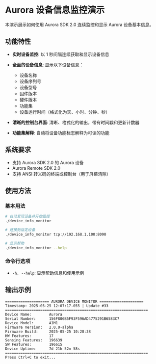# Aurora 设备信息监控演示

本演示展示如何使用 Aurora SDK 2.0 连续监控和显示 Aurora 设备基本信息。

## 功能特性

- **实时设备监控**: 以 1 秒间隔连续获取和显示设备信息

- **全面的设备信息**: 显示以下设备信息：
  - 设备名称
  - 设备序列号
  - 设备型号
  - 固件版本
  - 硬件版本
  - 功能集
  - 设备运行时间（格式化为天、小时、分钟、秒）

- **清晰的控制台界面**: 清晰、格式化的输出，带有时间戳和更新计数器

- **功能集解释**: 自动将设备功能标志解释为可读的功能

## 系统要求

- 支持 Aurora SDK 2.0 的 Aurora 设备
- Aurora Remote SDK 2.0
- 支持 ANSI 转义码的终端或控制台（用于屏幕清除）

## 使用方法

### 基本用法

```bash
# 自动发现设备并开始监控
./device_info_monitor

# 连接到指定设备
./device_info_monitor tcp://192.168.1.100:8090

# 显示帮助
./device_info_monitor --help
```

### 命令行选项

- `-h, --help`: 显示帮助信息和使用示例

## 输出示例

```
==================== AURORA DEVICE MONITOR ====================
Timestamp: 2025-05-25 12:07:17.055 | Update #33
=================================================================
Device Name:        Aurora
Serial Number:      156F806B5F93F596AD4775291B6583C7
Device Model:       A1M1
Firmware Version:   2.0.0-alpha
Firmware Build:     2025-05-25 10:28:38
HW Features:        17
Sensing Features:   196639
SW Features:        196615
Device Uptime:      7d 21h 52m 58s
=================================================================
Press Ctrl+C to exit...
```

